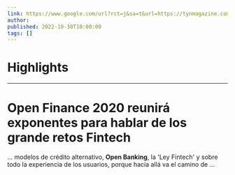 ```yaml
---
link: https://www.google.com/url?rct=j&sa=t&url=https://tynmagazine.com/open-finance-2020-reunira-exponentes-para-hablar-de-los-grande-retos-fintech/&ct=ga&cd=CAIyHzVmNjkxZDEzNTU2NWU1MTc6Y29tLmJyOnB0OkJSOkw&usg=AOvVaw3zldQLRVOQs5px1M8CkKKL
author:  
published: 2022-10-30T10:00:00
tags: []
---
```

# Highlights


---
# Open Finance 2020 reunirá exponentes para hablar de los grande retos Fintech
... modelos de crédito alternativo, **Open Banking**, la 'Ley Fintech' y sobre todo la experiencia de los usuarios, porque hacía allá va el camino de ...